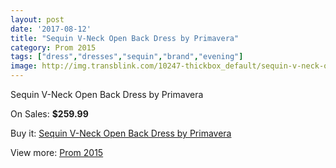 ```yaml
---
layout: post
date: '2017-08-12'
title: "Sequin V-Neck Open Back Dress by Primavera"
category: Prom 2015
tags: ["dress","dresses","sequin","brand","evening"]
image: http://img.transblink.com/10247-thickbox_default/sequin-v-neck-open-back-dress-by-primavera.jpg
---
```

Sequin V-Neck Open Back Dress by Primavera

On Sales: **$259.99**
<a href="https://www.transblink.com/en/prom-2015/3327-sequin-v-neck-open-back-dress-by-primavera.html"><amp-img layout="responsive" width="600" height="600" src="//img.transblink.com/10247-thickbox_default/sequin-v-neck-open-back-dress-by-primavera.jpg" alt="Sequin V-Neck Open Back Dress by Primavera 0" /></a>
<a href="https://www.transblink.com/en/prom-2015/3327-sequin-v-neck-open-back-dress-by-primavera.html"><amp-img layout="responsive" width="600" height="600" src="//img.transblink.com/10249-thickbox_default/sequin-v-neck-open-back-dress-by-primavera.jpg" alt="Sequin V-Neck Open Back Dress by Primavera 1" /></a>
<a href="https://www.transblink.com/en/prom-2015/3327-sequin-v-neck-open-back-dress-by-primavera.html"><amp-img layout="responsive" width="600" height="600" src="//img.transblink.com/10248-thickbox_default/sequin-v-neck-open-back-dress-by-primavera.jpg" alt="Sequin V-Neck Open Back Dress by Primavera 2" /></a>

Buy it: [Sequin V-Neck Open Back Dress by Primavera](https://www.transblink.com/en/prom-2015/3327-sequin-v-neck-open-back-dress-by-primavera.html "Sequin V-Neck Open Back Dress by Primavera")

View more: [Prom 2015](https://www.transblink.com/en/10-prom-2015 "Prom 2015")
